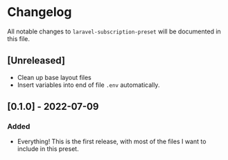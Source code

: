 # Changelog

All notable changes to `laravel-subscription-preset` will be documented in this file.

## [Unreleased]

- Clean up base layout files
- Insert variables into end of file `.env` automatically.

## [0.1.0] - 2022-07-09
### Added
- Everything! This is the first release, with most of the files I want to include in this preset.
